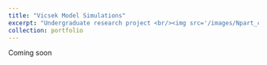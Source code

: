 ```yaml
---
title: "Vicsek Model Simulations"
excerpt: "Undergraduate research project <br/><img src='/images/Npart_condnoise_track_PATH2_cove.png'>"
collection: portfolio
---
```


Coming soon
